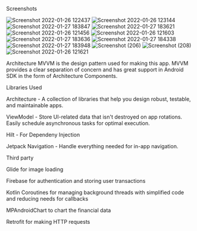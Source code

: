 
Screenshots  

![Screenshot 2022-01-26 122437](https://user-images.githubusercontent.com/75098057/151131086-3573d7b7-942a-49c9-9684-227c93712e50.png)
![Screenshot 2022-01-26 123144](https://user-images.githubusercontent.com/75098057/151131189-2a506419-990b-485a-a991-7afbff7dba0b.png)
![Screenshot 2022-01-27 183847](https://user-images.githubusercontent.com/75098057/151381057-0b2e6168-188d-4640-972d-03bfa4b804b2.png)
![Screenshot 2022-01-27 183621](https://user-images.githubusercontent.com/75098057/151381137-da6967d9-2ad4-483c-a281-763f86cb6ba0.png)
![Screenshot 2022-01-26 121456](https://user-images.githubusercontent.com/75098057/151131249-75968522-0378-432d-a730-6671457d0870.png)
![Screenshot 2022-01-26 121603](https://user-images.githubusercontent.com/75098057/151131253-2723dcdd-f9d4-4717-be1b-38a124926646.png)
![Screenshot 2022-01-27 183636](https://user-images.githubusercontent.com/75098057/151381321-613975a4-1c9f-4742-9f7e-33c76448e8db.png)
![Screenshot 2022-01-27 184338](https://user-images.githubusercontent.com/75098057/151381516-17e8a691-eaf7-464d-8987-02e45a0076f7.png)
![Screenshot 2022-01-27 183948](https://user-images.githubusercontent.com/75098057/151381637-c9a99a2c-11a1-4d4c-9b81-0918682e6bd2.png)
![Screenshot (206)](https://user-images.githubusercontent.com/75098057/151771401-b077c052-4dec-4c46-9d89-535705e1f3b4.png)
![Screenshot (208)](https://user-images.githubusercontent.com/75098057/151771711-004a7db7-9d5f-4d14-bf59-0bf5f2cedbf3.png)
![Screenshot 2022-01-26 121621](https://user-images.githubusercontent.com/75098057/151131261-133ca57d-0fb1-4a1a-bff6-9cb0723fe39e.png)


Architecture MVVM  is the design pattern used for making this app. MVVM provides a clear separation of concern and has great support in Android SDK in the form of Architecture Components.

Libraries Used

Architecture - A collection of libraries that help you design robust, testable, and maintainable apps.

  ViewModel - Store UI-related data that isn't destroyed on app rotations. Easily schedule asynchronous tasks for optimal execution.
	
  Hilt - For Dependeny Injection
	
 Jetpack Navigation - Handle everything needed for in-app navigation.
	

Third party

  Glide for image loading
	
  Firebase for authentication and storing user transactions
	
  Kotlin Coroutines for managing background threads with simplified code and reducing needs for callbacks 
	
  MPAndroidChart to chart the financial data
	
  Retrofit for making HTTP requests
